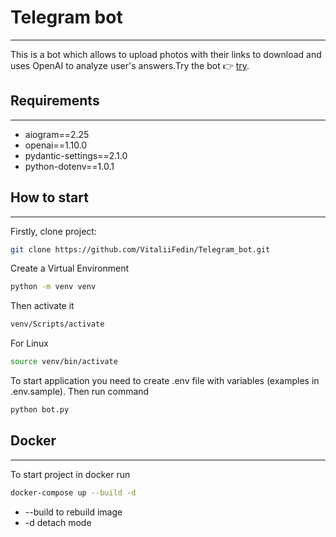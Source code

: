 # Telegram bot
__________________________________________________________________
This is a bot which allows to upload photos with their links to download and uses OpenAI to analyze user's answers.Try the bot :point_right: [try](https://t.me/tour_agency_eon_bot).
## Requirements
__________________________________________________________________
- aiogram==2.25
- openai==1.10.0
- pydantic-settings==2.1.0
- python-dotenv==1.0.1

## How to start
__________________________________________________________________
Firstly, clone project:
```bash
git clone https://github.com/VitaliiFedin/Telegram_bot.git
```
Create a Virtual Environment
```bash
python -m venv venv
```
Then activate it
```bash
venv/Scripts/activate
```
For Linux
```bash
source venv/bin/activate
```
To start application you need to create .env file with variables (examples in .env.sample). Then run command
```bash
python bot.py
```
## Docker
__________________________________________________________________
To start project in docker run
```bash
docker-compose up --build -d
```
- --build to rebuild image
- -d detach mode
